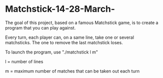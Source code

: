# Matchstick-14-28-March-

The goal of this project, based on a famous Matchstick game, is to create a program that you can play against.

Every turn, each player can, on a same line, take one or several matchsticks.
The one to remove the last matchstick loses.


To launch the program, use "./matchstick l m"

l = number of lines

m = maximum number of matches that can be taken out each turn